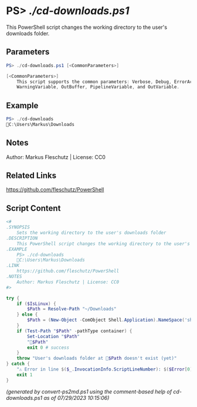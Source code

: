 PS> *./cd-downloads.ps1*
====================

This PowerShell script changes the working directory to the user's downloads folder.

Parameters
----------
```powershell
PS> ./cd-downloads.ps1 [<CommonParameters>]

[<CommonParameters>]
    This script supports the common parameters: Verbose, Debug, ErrorAction, ErrorVariable, WarningAction, 
    WarningVariable, OutBuffer, PipelineVariable, and OutVariable.
```

Example
-------
```powershell
PS> ./cd-downloads
📂C:\Users\Markus\Downloads

```

Notes
-----
Author: Markus Fleschutz | License: CC0

Related Links
-------------
https://github.com/fleschutz/PowerShell

Script Content
--------------
```powershell
<#
.SYNOPSIS
	Sets the working directory to the user's downloads folder
.DESCRIPTION
	This PowerShell script changes the working directory to the user's downloads folder.
.EXAMPLE
	PS> ./cd-downloads
	📂C:\Users\Markus\Downloads
.LINK
	https://github.com/fleschutz/PowerShell
.NOTES
	Author: Markus Fleschutz | License: CC0
#>

try {
	if ($IsLinux) {
		$Path = Resolve-Path "~/Downloads"
	} else {
		$Path = (New-Object -ComObject Shell.Application).NameSpace('shell:Downloads').Self.Path
	}
	if (Test-Path "$Path" -pathType container) {
		Set-Location "$Path"
		"📂$Path"
		exit 0 # success
	}
	throw "User's downloads folder at 📂$Path doesn't exist (yet)"
} catch {
	"⚠️ Error in line $($_.InvocationInfo.ScriptLineNumber): $($Error[0])"
	exit 1
}
```

*(generated by convert-ps2md.ps1 using the comment-based help of cd-downloads.ps1 as of 07/29/2023 10:15:06)*

